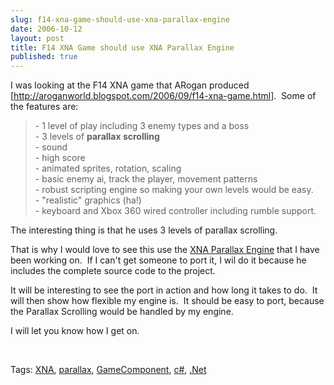 ```yaml
---
slug: f14-xna-game-should-use-xna-parallax-engine
date: 2006-10-12
layout: post
title: F14 XNA Game should use XNA Parallax Engine
published: true
---
```

<p>I was looking at the F14 XNA game that ARogan produced [<a href="http://aroganworld.blogspot.com/2006/09/f14-xna-game.html" title="http://aroganworld.blogspot.com/2006/09/f14-xna-game.html">http://aroganworld.blogspot.com/2006/09/f14-xna-game.html</a>].  Some of the features are:</p> <blockquote class="posterous_medium_quote"> <p>- 1 level of play including 3 enemy types and a boss<br />- 3 levels of <strong>parallax scrolling</strong><br />- sound<br />- high score<br />- animated sprites, rotation, scaling<br />- basic enemy ai, track the player, movement patterns<br />- robust scripting engine so making your own levels would be easy.<br />- "realistic" graphics (ha!)<br />- keyboard and Xbox 360 wired controller including rumble support.</p>
</blockquote> <p>The interesting thing is that he uses 3 levels of parallax scrolling. </p> <p>That is why I would love to see this use the <a href="http://www.codeplex.com/Wiki/View.aspx?ProjectName=xnaparalax" title="XNA Parallax Engine Project" target="_blank">XNA Parallax Engine</a> that I have been working on.  If I can't get someone to port it, I wil do it because he includes the complete source code to the project.   </p> <p>It will be interesting to see the port in action and how long it takes to do.  It will then show how flexible my engine is.  It should be easy to port, because the Parallax Scrolling would be handled by my engine. </p> <p>I will let you know how I get on.</p> <p> </p> <div class="wlWriterSmartContent" style="padding-right: 0px; display: inline; padding-left: 0px; float: none; padding-bottom: 0px; margin: 0px; padding-top: 0px;">Tags: <a href="http://www.kinlan.co.uk/tag/XNA" rel="tag">XNA</a>, <a href="http://www.kinlan.co.uk/tag/parallax" rel="tag">parallax</a>, <a href="http://www.kinlan.co.uk/tag/GameComponent" rel="tag">GameComponent</a>, <a href="http://www.kinlan.co.uk/tag/c#" rel="tag">c#</a>, <a href="http://www.kinlan.co.uk/tag/.Net" rel="tag">.Net</a>
</div><div class="blogger-post-footer"><img class="posterous_download_image" src="https://blogger.googleusercontent.com/tracker/8109338-116067719633493148?l=www.kinlan.co.uk%2Findex.html" height="1" alt="" width="1" /></div>

